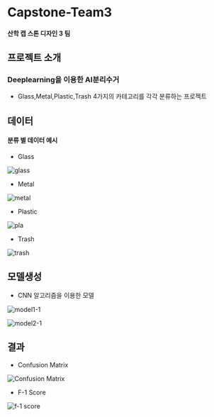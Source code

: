 # Capstone-Team3
#### 산학 캡 스톤 디자인 3 팀
## 프로젝트 소개
### Deeplearning을 이용한 AI분리수거
* Glass,Metal,Plastic,Trash 4가지의 카테고리를 각각 분류하는 프로젝트

## 데이터

#### 분류 별 데이터 예시
* Glass

![glass](https://user-images.githubusercontent.com/75695573/121469094-d9507a80-c9f6-11eb-9c0a-5a6c71059395.jpg)

* Metal

![metal](https://user-images.githubusercontent.com/75695573/121469613-c4281b80-c9f7-11eb-9ba4-a34f6de00c07.jpg)

* Plastic

![pla](https://user-images.githubusercontent.com/75695573/121469746-005b7c00-c9f8-11eb-8004-ef3e1264e7ac.jpg)


* Trash

![trash](https://user-images.githubusercontent.com/75695573/121469372-55e35900-c9f7-11eb-9f78-891c758bafde.jpg)

## 모델생성
* CNN 알고리즘을 이용한 모델

![model1-1](https://user-images.githubusercontent.com/75695573/121338649-a9529a00-c958-11eb-916c-e13468a49c11.jpg)

![model2-1](https://user-images.githubusercontent.com/75695573/121339064-123a1200-c959-11eb-8d05-63a69f6dabeb.jpg)



## 결과
* Confusion Matrix

![Confusion Matrix](https://user-images.githubusercontent.com/75695573/121341267-73fb7b80-c95b-11eb-942b-fc408d1b7d8f.jpg)

* F-1 Score

![f-1 score](https://user-images.githubusercontent.com/75695573/121340039-16b2fa80-c95a-11eb-8c00-0d0d2d47b82b.jpg)


